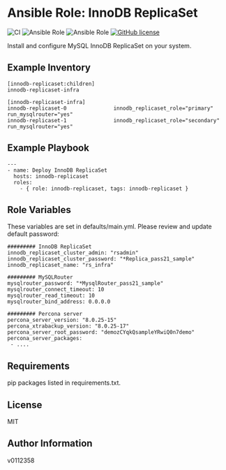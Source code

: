 
Ansible Role: InnoDB ReplicaSet
=========

![CI](https://github.com/v0112358/ansible-role-innodb-replicaset/actions/workflows/main.yml/badge.svg) ![Ansible Role](https://img.shields.io/ansible/role/55881) ![Ansible Role](https://img.shields.io/ansible/role/d/55881) [![GitHub license](https://img.shields.io/github/license/v0112358/ansible-role-innodb-replicaset)](https://github.com/v0112358/ansible-role-innodb-replicaset/blob/master/LICENSE.md)

Install and configure MySQL InnoDB ReplicaSet on your system.

Example Inventory
------------
```
[innodb-replicaset:children]
innodb-replicaset-infra

[innodb-replicaset-infra]
innodb-replicaset-0               innodb_replicaset_role="primary" run_mysqlrouter="yes"
innodb-replicaset-1               innodb_replicaset_role="secondary" run_mysqlrouter="yes"
```
Example Playbook
------------

```
---
- name: Deploy InnoDB ReplicaSet
  hosts: innodb-replicaset
  roles:
    - { role: innodb-replicaset, tags: innodb-replicaset }
```

Role Variables
--------------

These variables are set in defaults/main.yml. Please review and update default password:
```
######### InnoDB ReplicaSet
innodb_replicaset_cluster_admin: "rsadmin"
innodb_replicaset_cluster_password: "*Replica_pass21_sample"
innodb_replicaset_name: "rs_infra"

######### MySQLRouter
mysqlrouter_password: "*MysqlRouter_pass21_sample"
mysqlrouter_connect_timeout: 10
mysqlrouter_read_timeout: 10
mysqlrouter_bind_address: 0.0.0.0

######### Percona server
percona_server_version: "8.0.25-15"
percona_xtrabackup_version: "8.0.25-17"
percona_server_root_password: "demozCYqkQsampleYRwiQ0n7demo"
percona_server_packages:
 - ....
```

Requirements
------------

pip packages listed in requirements.txt.

License
-------

MIT

Author Information
------------------
v0112358
